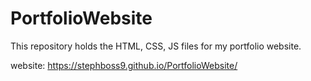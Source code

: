 # PortfolioWebsite
This repository holds the HTML, CSS, JS files for my portfolio website.


website: https://stephboss9.github.io/PortfolioWebsite/
